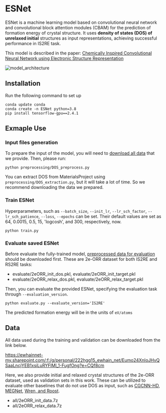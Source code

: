 # ESNet
ESNet is a machine learning model based on convolutional neural network and convolutional block attention modules (CBAM) 
for the prediction of formation energy of crystal structure. 
It uses **density of states (DOS) of unrelaxed initial** structures as input representations, 
achieving successful performance in IS2RE task. 

This model is described in the paper: [Chemically Inspired Convolutional Neural Network using Electronic Structure Representation](https://chemrxiv.org/engage/chemrxiv/article-details/63d39ca11a1ead1841b9a1a7)

![model_architecture](https://user-images.githubusercontent.com/80326874/224038629-99d5dd05-66b7-4873-9953-67c4e2a225e5.png)

## Installation
Run the following command to set up
```
conda update conda
conda create -n ESNet python=3.8
pip install tensorflow-gpu==2.4.1
```

## Exmaple Use
### Input files generation
To prepare the input of the model, you will need to [download all data](#data) that we provide. Then, please run:
```
python preprocessing/DOS_preprocess.py
```
You can extract DOS from MaterialsProject using `preprocessing/DOS_extraction.py`, but it will take a lot of time. So we recommend downloading the data we prepared. 

### Train ESNet
Hyperparameters, such as `--batch_size`, `--init_lr`, `--lr_sch_factor`, `--lr_sch_patience`, `--loss`, `--epochs` can be set. Their default values are set as 64, 0.0015, 0.5, 15, 'logcosh', and 300, respectively, now.
```
python train.py
```
### Evaluate saved ESNet
Before evaluate the fully-trained model, [preprocessed data for evaluation](#data) should be downloaded first. These are 2e-ORR dataset for both IS2RE and RS2RE tasks:
* evaluate/2eORR_init_dos.pkl, evaluate/2eORR_init_target.pkl
* evaluate/2eORR_relax_dos.pkl, evaluate/2eORR_relax_target.pkl

Then, you can evaluate the provided ESNet, specifying the evaluation task through `--evaluation_version`.
```
python evaluate.py --evaluate_version='IS2RE'
```
The predicted formation energy will be in the units of `eV/atoms`

## Data
All data used during the training and validation can be downloaded from the link below.

<https://ewhainnet-my.sharepoint.com/:f:/g/personal/222hgg15_ewhain_net/Eumo24XnIoJHvQSaaLncjYEB1xsiLuRYFlMl_1-FugfOng?e=CQf8cm>

Here, we also provide initial and relaxed crystal structures of the 2e-ORR dataset, used as validation sets in this work. These can be utilized to evaluate other baselines that do not use DOS as input, such as [CGCNN-HD](https://github.com/kaist-amsg/CGCNN-HD), [MEGNet](https://github.com/materialsvirtuallab/megnet), [Wren, and Roost](https://github.com/CompRhys/aviary).
* all/2eORR_init_data.7z
* all/2eORR_relax_data.7z
